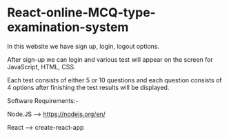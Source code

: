 # React-online-MCQ-type-examination-system

In this website we have sign up, login, logout options. 

After sign-up we can login and various test will appear on the screen for JavaScript, HTML, CSS.

Each test consists of either 5 or 10 questions and each question consists of 4 options after finishing the test results will be displayed. 

Software Requirements:-

Node.JS --> https://nodejs.org/en/

React --> create-react-app
